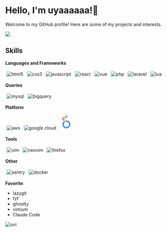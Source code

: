 # Hello, I'm uyaaaaaa!👋

Welcome to my GitHub profile! Here are some of my projects and interests.

<img src="https://readme-typing-svg.herokuapp.com?font=Fira+Code&color=00FFFF&size=25&center=true&vCenter=true&width=600&height=100&lines=Backend+Developer;Vim Intermediate" />

## Skills

**Languages and Frameworks**

<p>
    <img src="https://cdn.jsdelivr.net/gh/devicons/devicon@latest/icons/html5/html5-original-wordmark.svg" height="40" style="vertical-align:down; margin:4px" alt="html5" />
    <img src="https://cdn.jsdelivr.net/gh/devicons/devicon@latest/icons/css3/css3-original-wordmark.svg" height="40" style="vertical-align:down; margin:4px" alt="css3" />
    <img src="https://cdn.jsdelivr.net/gh/devicons/devicon@latest/icons/javascript/javascript-original.svg" height="40" style="vertical-align:down; margin:4px" alt="javascript" />
    <img src="https://cdn.jsdelivr.net/gh/devicons/devicon@latest/icons/react/react-original-wordmark.svg" height="40" style="vertical-align:down; margin:4px" alt="react" />
    <img src="https://cdn.jsdelivr.net/gh/devicons/devicon@latest/icons/vuejs/vuejs-original-wordmark.svg" height="40" style="vertical-align:down; margin:4px" alt="vue" />
    <img src="https://cdn.jsdelivr.net/gh/devicons/devicon@latest/icons/php/php-original.svg" height="40" style="vertical-align:down; margin:4px" alt="php" />
    <img src="https://cdn.jsdelivr.net/gh/devicons/devicon@latest/icons/laravel/laravel-original-wordmark.svg" height="40" style="vertical-align:down; margin:4px" alt="laravel" />
    <img src="https://cdn.jsdelivr.net/gh/devicons/devicon@latest/icons/lua/lua-original.svg" height="40" style="vertical-align:down; margin:4px" alt="lua" />
</p>

**Queries**

<p>
    <img src="https://cdn.jsdelivr.net/gh/devicons/devicon@latest/icons/mysql/mysql-original-wordmark.svg" height="40" style="vertical-align:down; margin:4px" alt="mysql" />
    <img src="https://www.vectorlogo.zone/logos/google_bigquery/google_bigquery-ar21.svg" height="40" style="vertical-align:down; margin:4px" alt="bigquery" />
</p>

**Platform**

<p>
    <img src="https://cdn.jsdelivr.net/gh/devicons/devicon@latest/icons/amazonwebservices/amazonwebservices-original-wordmark.svg" height="40" style="vertical-align:down; margin:4px" alt="aws" />
    <img src="https://cdn.jsdelivr.net/gh/devicons/devicon@latest/icons/googlecloud/googlecloud-original.svg" height="40" style="vertical-align:down; margin:4px" alt="google cloud" />
    <img src="https://raw.githubusercontent.com/uyaaaaaa/uyaaaaaa/main/img/looker-icon-svgrepo-com.svg" height="40" style="vertical-align:down; margin:4px" alt="google cloud" />
</p>

**Tools**

<p>
    <img src="https://cdn.jsdelivr.net/gh/devicons/devicon@latest/icons/vim/vim-original.svg" height="40" style="vertical-align:down; margin:4px" alt="vim" />
    <img src="https://cdn.jsdelivr.net/gh/devicons/devicon@latest/icons/neovim/neovim-original-wordmark.svg" height="40" style="vertical-align:down; margin:4px" alt="neovim" />
    <img src="https://cdn.jsdelivr.net/gh/devicons/devicon@latest/icons/firefox/firefox-original-wordmark.svg" height="40" style="vertical-align:down; margin:4px" alt="firefox" />
</p>

**Other**

<p>
    <img src="https://cdn.jsdelivr.net/gh/devicons/devicon@latest/icons/sentry/sentry-original-wordmark.svg" height="40" style="vertical-align:down; margin:4px" alt="sentry" />
    <img src="https://cdn.jsdelivr.net/gh/devicons/devicon@latest/icons/docker/docker-plain-wordmark.svg" height="40" style="vertical-align:down; margin:4px" alt="docker" />
</p>

**Favorite**: 
- lazygit
- fzf
- ghostty
- vimium
- Claude Code

<img src="https://github-readme-stats.vercel.app/api/top-langs?username=uyaaaaaa&show_icons=true&locale=en&layout=compact&theme=chartreuse-dark" alt="ovi" /></p>

